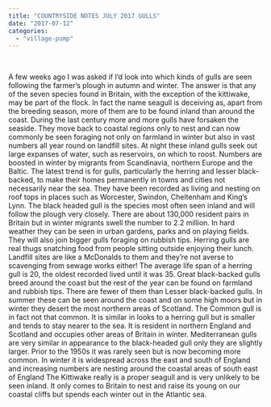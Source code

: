 ```yaml
---
title: "COUNTRYSIDE NOTES JULY 2017 GULLS"
date: "2017-07-12"
categories: 
  - "village-pump"
---
```


 

A few weeks ago I was asked if I’d look into which kinds of gulls are seen following the farmer’s plough in autumn and winter. The answer is that any of the seven species found in Britain, with the exception of the kittiwake, may be part of the flock. In fact the name seagull is deceiving as, apart from the breeding season, more of them are to be found inland than around the coast. During the last century more and more gulls have forsaken the seaside. They move back to coastal regions only to nest and can now commonly be seen foraging not only on farmland in winter but also in vast numbers all year round on landfill sites. At night these inland gulls seek out large expanses of water, such as reservoirs, on which to roost. Numbers are boosted in winter by migrants from Scandinavia, northern Europe and the Baltic. The latest trend is for gulls, particularly the herring and lesser black-backed, to make their homes permanently in towns and cities not necessarily near the sea. They have been recorded as living and nesting on roof tops in places such as Worcester, Swindon, Cheltenham and King’s Lynn. The black headed gull is the species most often seen inland and will follow the plough very closely. There are about 130,000 resident pairs in Britain but in winter migrants swell the number to 2.2 million. In hard weather they can be seen in urban gardens, parks and on playing fields. They will also join bigger gulls foraging on rubbish tips. Herring gulls are real thugs snatching food from people sitting outside enjoying their lunch. Landfill sites are like a McDonalds to them and they’re not averse to scavenging from sewage works either! The average life span of a herring gull is 20, the oldest recorded lived until it was 35. Great black-backed gulls breed around the coast but the rest of the year can be found on farmland and rubbish tips. There are fewer of them than Lesser black-backed gulls. In summer these can be seen around the coast and on some high moors but in winter they desert the most northern areas of Scotland. The Common gull is in fact not that common. It is similar in looks to a herring gull but is smaller and tends to stay nearer to the sea. It is resident in northern England and Scotland and occupies other areas of Britain in winter. Mediterranean gulls are very similar in appearance to the black-headed gull only they are slightly larger. Prior to the 1950s it was rarely seen but is now becoming more common. In winter it is widespread across the east and south of England and increasing numbers are nesting around the coastal areas of south east of England The Kittiwake really is a proper seagull and is very unlikely to be seen inland. It only comes to Britain to nest and raise its young on our coastal cliffs but spends each winter out in the Atlantic sea.
